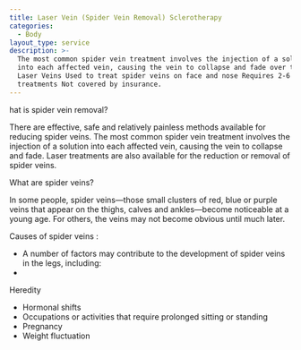 ```yaml
---
title: Laser Vein (Spider Vein Removal) Sclerotherapy
categories:
  - Body
layout_type: service
description: >-
  The most common spider vein treatment involves the injection of a solution
  into each affected vein, causing the vein to collapse and fade over time.
  Laser Veins Used to treat spider veins on face and nose Requires 2-6
  treatments Not covered by insurance.
---
```

hat is spider vein removal?

There are effective, safe and relatively painless methods available for reducing spider veins. The most common spider vein treatment involves the injection of a solution into each affected vein, causing the vein to collapse and fade. Laser treatments are also available for the reduction or removal of spider veins.

What are spider veins?

In some people, spider veins—those small clusters of red, blue or purple veins that appear on the thighs, calves and ankles—become noticeable at a young age. For others, the veins may not become obvious until much later.

Causes of spider veins:

* A number of factors may contribute to the development of spider veins in the legs, including:
* Heredity
* Hormonal shifts
* Occupations or activities that require prolonged sitting or standing
* Pregnancy
* Weight fluctuation
